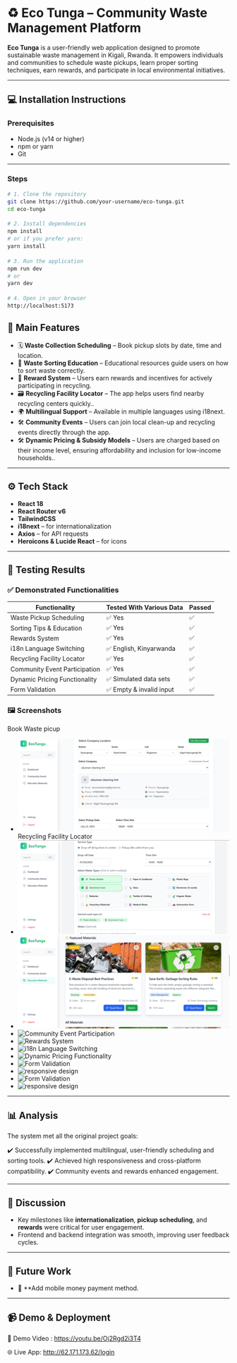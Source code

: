 # ♻️ Eco Tunga – Community Waste Management Platform

**Eco Tunga** is a user-friendly web application designed to promote sustainable waste management in Kigali, Rwanda. It empowers individuals and communities to schedule waste pickups, learn proper sorting techniques, earn rewards, and participate in local environmental initiatives.

---

## 💻 Installation Instructions

### Prerequisites

- Node.js (v14 or higher)
- npm or yarn
- Git

---
### Steps

```bash
# 1. Clone the repository
git clone https://github.com/your-username/eco-tunga.git
cd eco-tunga

# 2. Install dependencies
npm install
# or if you prefer yarn:
yarn install

# 3. Run the application
npm run dev
# or
yarn dev

# 4. Open in your browser
http://localhost:5173
```

## 🌟 Main Features

- 🗓️ **Waste Collection Scheduling** – Book pickup slots by date, time and location.
- 🧠 **Waste Sorting Education** – Educational resources guide users on how to sort waste correctly.
- 🎁 **Reward System** –  Users earn rewards and incentives for actively participating in recycling.
- 🗃️ **Recycling Facility Locator** – The app helps users find nearby recycling centers quickly..
- 🌍 **Multilingual Support** – Available in multiple languages using i18next.
- 🛠️ **Community Events** – Users can join local clean-up and recycling events directly through the app.
- 🛠️ **Dynamic Pricing & Subsidy Models** –  Users are charged based on their income level, ensuring affordability and inclusion for low-income households..

---

## ⚙️ Tech Stack

- **React 18**
- **React Router v6**
- **TailwindCSS**
- **i18next** – for internationalization
- **Axios** – for API requests
- **Heroicons & Lucide React** – for icons

---

## 🧪 Testing Results

### ✅ Demonstrated Functionalities

| Functionality                     | Tested With Various Data | Passed |
|----------------------------------|---------------------------|--------|
| Waste Pickup Scheduling          | ✅ Yes                    | ✅     |
| Sorting Tips & Education         | ✅ Yes                    | ✅     |
| Rewards System                   | ✅ Yes                    | ✅     |
| i18n Language Switching          | ✅ English, Kinyarwanda   | ✅     |
| Recycling Facility Locator       | ✅ Yes                    | ✅     |
| Community Event Participation    | ✅ Yes                    | ✅     |
| Dynamic Pricing Functionality    | ✅ Simulated data sets     | ✅     |
| Form Validation                  | ✅ Empty & invalid input  | ✅     |


### 🖼️ Screenshots

  Book Waste picup 
- ![Waste Pickup Scheduling](https://github.com/angeiradu/EcoTunfga_-Platform/blob/main/ecotunga_frontend/src/assets/bookwastepickup.png)
   Recycling Facility Locator
- ![Recycling Facility Locator](https://github.com/angeiradu/EcoTunfga_-Platform/blob/main/ecotunga_frontend/src/assets/recylingbooking.png)
- ![Sorting Tips & Education](https://github.com/angeiradu/EcoTunfga_-Platform/blob/main/ecotunga_frontend/src/assets/educationmaterials.png)
- ![Community Event Participation](assets/educationmaterials.png)
- ![Rewards System](assets/errormeassage.png)
- ![i18n Language Switching](assets/paymentmethod.png)
- ![Dynamic Pricing Functionality](assets/recyclingpoint.png)
- ![Form Validation](assets/recyclingbooking.png)
- ![responsive design](assets/kinyarwanda.png)
- ![Form Validation](assets/french.png)
- ![responsive design](assets/responsivedesign.png)

---

## 📊 Analysis

The system met  all the original project goals:

✔️ Successfully implemented multilingual, user-friendly scheduling and sorting tools.
✔️ Achieved high responsiveness and cross-platform compatibility.
✔️ Community events and rewards enhanced engagement.
  
---

## 💬 Discussion

- Key milestones like **internationalization**, **pickup scheduling**, and **rewards** were critical for user engagement.
- Frontend and backend integration was smooth, improving user feedback cycles.
---

## 🌱 Future Work

- 📲 **Add mobile money payment method.

---

## 📹 Demo & Deployment

🎥 Demo Video : https://youtu.be/Oj2Rgd2i3T4

🌐 Live App: http://62.171.173.62/login
